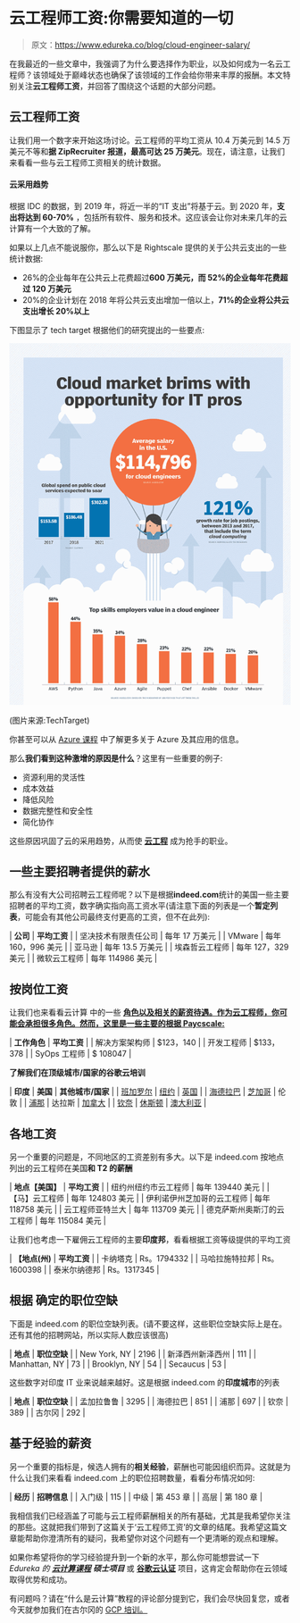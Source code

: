 # 云工程师工资:你需要知道的一切

> 原文：<https://www.edureka.co/blog/cloud-engineer-salary/>

在我最近的一些文章中，我强调了为什么要选择作为职业，以及如何成为一名云工程师？该领域处于巅峰状态也确保了该领域的工作会给你带来丰厚的报酬。本文特别关注**云工程师工资**，并回答了围绕这个话题的大部分问题。

## **云工程师工资**

让我们用一个数字来开始这场讨论。云工程师的平均工资从 10.4 万美元到 14.5 万美元不等和**据 **ZipRecruiter** 报道，最高可达 25 万美元**。现在，请注意，让我们来看看一些与云工程师工资相关的统计数据。

#### **云采用趋势**

根据 IDC 的数据，到 2019 年，将近一半的“IT 支出”将基于云。到 2020 年，**支出将达到 60-70%** ，包括所有软件、服务和技术。这应该会让你对未来几年的云计算有一个大致的了解。

如果以上几点不能说服你，那么以下是 Rightscale 提供的关于公共云支出的一些统计数据:

*   26%的企业每年在公共云上花费超过**600 万美元，而 52%的企业每年花费超过 120 万美元**
*   20%的企业计划在 2018 年将公共云支出增加一倍以上，**71%的企业将公共云支出增长 20%以上**

下图显示了 tech target 根据他们的研究提出的一些要点:

![Cloud Market facts - Cloud Engineer Salary - Edureka](img/2e27090512fbfa254c909c3a6dab6fe8.png)

(图片来源:TechTarget)

你甚至可以从 [Azure 课程](https://www.edureka.co/masters-program/azure-cloud-engineer-certification-training) 中了解更多关于 Azure 及其应用的信息。

那么**我们看到这种激增的原因是什么**？这里有一些重要的例子:

*   资源利用的灵活性
*   成本效益
*   降低风险
*   数据完整性和安全性
*   简化协作

这些原因巩固了云的采用趋势，从而使 **[云工程](https://www.edureka.co/blog/cloud-engineer-roles-and-responsibilities/)** 成为抢手的职业。

## **一些主要招聘者提供的薪水**

那么有没有大公司招聘云工程师呢？以下是根据**indeed.com**统计的美国一些主要招聘者的平均工资，数字确实指向高工资水平(请注意下面的列表是一个**暂定列表**，可能会有其他公司最终支付更高的工资，但不在此列):

| **公司** | **平均工资** |
| 坚决技术有限责任公司 | 每年 17 万美元 |
| VMware | 每年 160，996 美元 |
| 亚马逊 | 每年 13.5 万美元 |
| 埃森哲云工程师 | 每年 127，329 美元 |
| 微软云工程师 | 每年 114986 美元 |

## **按岗位工资**

让我们也来看看云计算 中的一些 [**角色以及相关的薪资待遇。作为云工程师，你可能会承担很多角色。然而，这里是一些主要的根据 Paycscale:**](https://www.edureka.co/blog/cloud-engineer-roles-and-responsibilities/)

| **工作角色** | **平均工资** |
| 解决方案架构师 | $123，140 |
| 开发工程师 | $133，378 |
| SyOps 工程师 | $ 108047 |

**了解我们在顶级城市/国家的谷歌云培训**

| **印度** | **美国** | **其他城市/国家** |
| [班加罗尔](https://www.edureka.co/google-cloud-architect-certification-training-bangalore) | [纽约](https://www.edureka.co/google-cloud-architect-certification-training-new-york-city) | [英国](https://www.edureka.co/google-cloud-architect-certification-training-uk) |
| [海德拉巴](https://www.edureka.co/google-cloud-architect-certification-training-hyderabad) | [芝加哥](https://www.edureka.co/google-cloud-architect-certification-training-chicago) | 伦敦 |
| [浦那](https://www.edureka.co/google-cloud-architect-certification-training-pune) | 达拉斯 | [加拿大](https://www.edureka.co/google-cloud-architect-certification-training-canada) |
| [钦奈](https://www.edureka.co/google-cloud-architect-certification-training-chennai) | [休斯顿](https://www.edureka.co/google-cloud-architect-certification-training-houston) | [澳大利亚](https://www.edureka.co/google-cloud-architect-certification-training-australia) |

## **各地工资**

另一个重要的问题是，不同地区的工资差别有多大。以下是 indeed.com 按地点列出的云工程师在美国**和 T2 的薪酬**

| **地点【美国】** | **平均工资** |
| 纽约州纽约市云工程师 | 每年 139440 美元 |
| 【马】云工程师 | 每年 124803 美元 |
| 伊利诺伊州芝加哥的云工程师 | 每年 118758 美元 |
| 云工程师亚特兰大 | 每年 113709 美元 |
| 德克萨斯州奥斯汀的云工程师 | 每年 115084 美元 |

让我们也考虑一下雇佣云工程师的主要**印度邦**，看看根据工资等级提供的平均工资

| **【地点(州)** | **平均工资** |
| 卡纳塔克 | Rs。1794332 |
| 马哈拉施特拉邦 | Rs。1600398 |
| 泰米尔纳德邦 | Rs。1317345 |

## **根据** 确定的职位空缺

下面是 indeed.com 的职位空缺列表。(请不要这样，这些职位空缺实际上是在。还有其他的招聘网站，所以实际人数应该很高)

| **地点** | **职位空缺** |
| New York, NY | 2196 |
| 新泽西州新泽西州 | 111 |
| Manhattan, NY | 73 |
| Brooklyn, NY | 54 |
| Secaucus | 53 |

这些数字对印度 IT 业来说越来越好。这是根据 indeed.com 的**印度城市**的列表

| **地点** | **职位空缺** |
| 孟加拉鲁鲁 | 3295 |
| 海德拉巴 | 851 |
| 浦那 | 697 |
| 钦奈 | 389 |
| 古尔冈 | 292 |

## **基于经验的薪资**

另一个重要的指标是，候选人拥有的**相关经验**，薪酬也可能因组织而异。这就是为什么让我们来看看 indeed.com 上的职位招聘数量，看看分布情况如何:

| **经历** | **招聘信息** |
| 入门级 | 115 |
| 中级 | 第 453 章 |
| 高层 | 第 180 章 |

我相信我们已经涵盖了可能与云工程师薪酬相关的所有基础，尤其是我希望你关注的那些。这就把我们带到了这篇关于‘云工程师工资’的文章的结尾。我希望这篇文章能帮助你澄清所有的疑问，我希望你对这个问题有一个更清晰的观点和理解。

如果你希望将你的学习经验提升到一个新的水平，那么你可能想尝试一下 *Edureka 的 [**云计算课程**](https://www.edureka.co/masters-program/cloud-architect-training) **硕士项目*** 或 [**谷歌云认证**](https://www.edureka.co/google-cloud-architect-certification-training) 项目，这肯定会帮助你在云领域取得优势和成功。

有问题吗？请在“什么是云计算”教程的评论部分提到它，我们会尽快回复您，或者今天就参加我们在古尔冈的 [GCP 培训。](https://www.edureka.co/google-cloud-architect-certification-training-gurgaon)